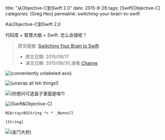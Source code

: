 <!-- md文件头部 -->
title: "从Objective-C到Swift 2.0”
date: 2015-8-28
tags: [Swift|Objective-C]
categories: [Greg Heo]
permalink: switching-your-brain-to-swift

<!-- Switching Your Brain to Swift -->
#从Objective-C到Swift 2.0
<!-- Existing codebase + existing brain + Swift. What could go wrong? -->
代码库 + 智慧大脑 + Swift. 怎么会错呢？

> 原文链接: [Switching Your Brain to Swift](http://gregheo.com/blog/switching-your-brain-to-swift/?utm_campaign=Swift%2BSandbox&utm_medium=web&utm_source=Swift_Sandbox_4)
> 
> - 原文日期: 2015/08/17
> - 译文日期: 2015/08/30,译者:[Channe](http://www.jianshu.com/users/7a07113a6597/latest_articles)
 
<!-- Based on a talk given at 360iDev 2015. I'll post a link to the video when it's available; in the meantime, why not check out my other Swift posts elsewhere on the web and me on Twitter? -->

<!-- The gold standard is, of course, a 100% Swift project started from scratch. If you can do it: great!
But for those of us with existing codebases and an itch to start with Swift, where can we get started? -->

<!-- ##Why? -->

<!-- To take a step back: why would you even want to write in Swift? Plenty of reasons: Swift is the new shiny; Swift has nicer syntax (begin flame wars); Swift is the direction Apple is steering us in. -->

<!-- In the future, Swift awesomeness will continue to increase and Swift will be the preferred, best-supported, and easiest way to write code for OS X and iOS. -->

![(conveniently unlabeled axis)](http://gregheo.com/images/blog/objs-swift-awesomeness.png)

<!-- It's the way of the future; simple as that. What can you do to start thinking in the Swift way? -->

<!-- ##The Swift Way -->

<!-- There are many things to consider, but let's discuss two big-picture items: safety and value semantics. -->

<!-- ###Safety -->

<!-- Nil in Objective-C is awesome. You can message that thing like there's no tomorrow and the runtime will keep providing responses. 
Nil in Swift, however, is quite a different beast. Generally the type system will save you and prevent you from trying to call a method or access a property on nil. But you can get around the type system, and doing so is as bad as dereferencing a null pointer in C: you'll get friendly trap at runtime and your app will crash.
In Swift, it's all about type safety. A String is a String is a String. In that case, nil doesn't even come into the picture. Think more like C++ references rather than C pointers, in that these things will never be nil.
-->

<!-- ###Optionals -->

<!-- With optionals, nil is back in the picture. An optional String could indeed be a String or it could be nil. You have to check. Every time.

Or not: you can just force unwrap the optional. Or change it to be an implicitly unwrapped optional, which means it's an optional with an inferiority complex and acts like a real value – except when it's nil, and the app comes crashing down. -->

![(unwrap all teh things!)](http://gregheo.com/images/blog/objs-unwrap.png)
<!-- Cocoa is full of optionals. That means every time you have one, you have to check what's inside.

That's a big shift in thinking. The idea is, you shouldn't leave messaging nil up to chance. You should know, with a strong type system, whether something is nil or whether it's a value.

And if it's uncertain at run time, check. Don't force unwrap.

Think of optionals as a box: the box can either have nothing (nil) or a value. But you always have to check before you unwrap or "unbox" the thing. -->

![(你想问可选盒子里面是啥?)](http://gregheo.com/images/blog/objs-box.jpg)
<!-- There are plenty of other examples demonstrating safety in Swift: initializers, less undefined behavior, memory safety. Nil safety is a pretty common one that comes up all the time. -->

<!-- ###Value types -->

<!-- Value types are everywhere in Swift. That's nothing new – Objective-C has primitives like NSInteger and structs like CGRect. But the vast majority of things – NSString, NSArray, and so on – are classes and thus reference types.

In Swift, it's the complete opposite where the standard library has over 80 structs and only 4 classes if you scan through the headers.

Strings and numbers and collection types are value types in Swift. That means if you have a mutable Swift String (which is a struct) and pass it into a function, you get a copy. Again, this isn't a terribly new concept: we've had copy and mutableCopy in Objective-C for a long time. The big shift here is that it's the new default behavior for many common types.

Unfortunately, if you do something awesome with structs in Swift; you won't be able to access them back in Objective-C. That takes us to our next big topic: Bridging. -->

<!-- ##Bridging -->

<!-- Swift was of course designed to work well with Objective-C. This is almost a necessity and a given since Cocoa was built for Objective-C. All those Cocoa APIs absolutely have to be callable from Swift, which means your own Objective-C classes also bridge nicely to Swift.

Here's the problem: starting with Swift, adding Objective-C, and then expecting to call your Swift stuff from Objective-C. -->

<!-- ###Swift to Objective-C -->

<!-- There are a ton of Swift features such as native structs and enhanced enumerations that don't bridge over at all into Objective-C. That means if you write the latest and greatest framework in Swift using all its coolest features, you won't be able to access a lot of this from Objective-C. -->
<!-- Even if you limit yourself and you write things in Swift to use only compatible features, you can't subclass a Swift class from Objective-C. You could follow the pattern of table views or collection views and use delegates and layout objects to get around the problem, but it's something to keep in mind if your API is meant to be subclassed. -->
<!-- The default is for nothing in Swift to be visible from Objective-C.

If you mark your classes and protocols and such with @objc, then they'll be available on the other side. The dynamic modifier also implies @objc so it'll make things available to Objective-C, but it also makes the property or method you're marking dynamic use the Objective-C dynamic dispatch. -->

![(Swift&Objective-C)](http://gregheo.com/images/blog/objs-objc-dynamic.png)

<!-- If you want to swizzle or something, you'll need to use dynamic; just @objc on its own isn't enough to guarantee things will use objc_msgSend() as it's still possible that methods will be devirtualized or inlined.

And again: this will only work for compatible features. If you have a method in your Swift enumeration, that won't make it over. If you have an enumeration backed by something other than an Int, it won't make it over. -->

<!-- ###Objective-C to Swift: Nullability -->

<!-- There's a lot of good news going from Objective-C to Swift. To help this along, you add annotations to the types of your properties, arguments, and return values in Objective-C. -->

<!-- _Null_unspecified (default) – bridges to a Swift implicitly-unwrapped optional.

_Nonnull – the value won't be nil; bridges to a regular reference.

_Nullable – the value can be nil; bridges to an optional. -->

<!-- If you annotate your Objective-C, you'll get nice typed bridging over in Swift. Even if you never touch Swift, these annotations will show up in the code completion when you write Objective-C. And if you say a method parameter is _Nonnull and you pass in nil, you'll get a nice compiler warning.

It's good practice to start adding these annotations. They'll help you when using existing API, and then get you up to speed when you start using Swift. -->

<!-- ###Objective-C to Swift: Lightweight Generics -->

<!-- Lightweight generics are new with Swift 2. Collection types NSArray, NSDictionary (for values), and NSSet can contain any old NSObject type.

That means a lot of casting. Not such a problem in Objective-C, but remember: Swift is all about safety. Casting done properly involves lots of checks. You shouldn't just force cast, you should test first.

Now with generics, that means you can write something like this in Objective-C: -->

```
NSArray<NSString *> * _Nonnull
```

<!-- It's an NSArray that will contain NSString objects. With nullability annotations, you can see it also says the array itself will not be nil; you'll always get an array. The generics syntax here should be familiar if you've written Java or C++.

This will then bridge over to Swift like this: -->

```
[String]
```
<!-- A nice, clean array of Swift strings.

A small footnote: lightweight generics only work for the foundation collection classes: arrays, dictionaries, and sets. -->

<!-- ##Bridge over Troubled Water -->

<!-- I would suggest starting new projects in Swift – all, 100% Swift. If you have third-party frameworks, it won't matter as much whether those are in Swift or Objective-C – you'll be able to call through to either.

If you have an existing codebase and you want to start introducing Swift into it: try to keep the bridging in the Objective-C to Swift direction. Actual instantiated view controllers and views, for example, work great in Swift; and they descend from NSObject so you can access them from Objective-C if you have to. -->

![(金门大桥)](http://gregheo.com/images/blog/objs-bridge.jpg)
<!-- But for all those other things: full Swift generics, enumerations backed by things other than integers, nested types, structs, and so on – those will have to wait until the day you're in the brave new world of 100% Swift. Don't get left behind; the day will be here sooner than you think!

Until then: keep writing bridge-friendly Objective-C and stay up to date on Swift. There are plenty of resources for helping you make the transition. -->

<!-- ##Resources -->
<!-- What's New in Swift 2 – get up to date on the latest stuff in Swift 2

Swift Guard Statement – someone asked a question about keeping code in the "happy path", which the new guard statement in Swift 2 helps with!

Introducing Protocol-Oriented Programming in Swift 2 – Protocol-oriented programming is the new hotness in Swift.

Using Swift with Cocoa and Objective-C (Swift 2 Prerelease) – Apple's book on Swift + Objective-C + Cocoa --> 
